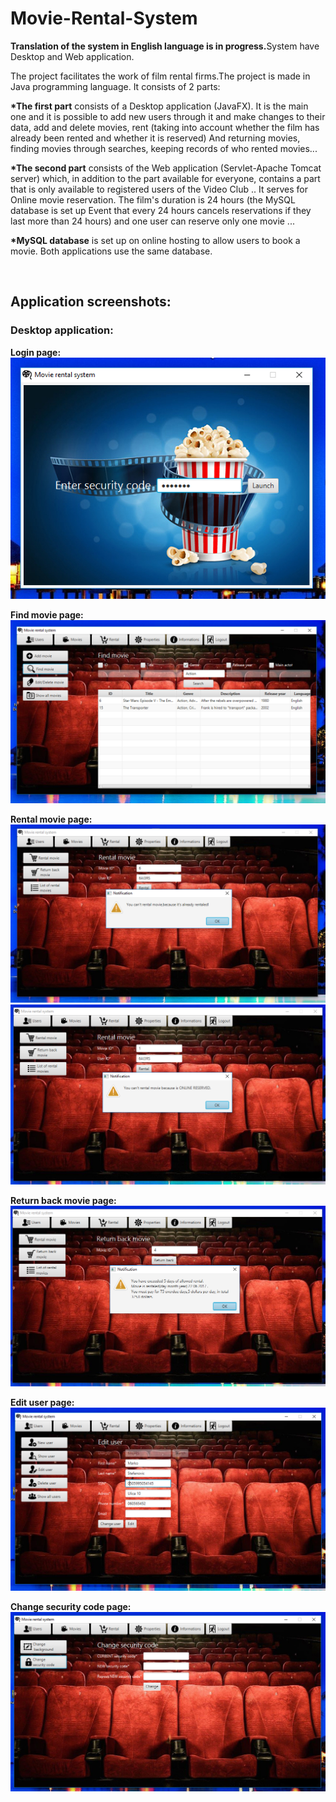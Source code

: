 # Movie-Rental-System
<b>Translation of the system in English language is in progress.</b>System have Desktop and Web application.

The project facilitates the work of film rental firms.The project is made in Java programming language. It consists of 2 parts:

<b>*The first part</b> consists of a Desktop application (JavaFX). It is the main one and it is possible to add new users through it and make changes to their data, add and delete movies, rent (taking into account whether the film has already been rented and whether it is reserved) And returning movies, finding movies through searches, keeping records of who rented movies...

<b>*The second part</b> consists of the Web application (Servlet-Apache Tomcat server) which, in addition to the part available for everyone, contains a part that is only available to registered users of the Video Club .. It serves for Online movie reservation. The film's duration is 24 hours (the MySQL database is set up Event that every 24 hours cancels reservations if they last more than 24 hours) and one user can reserve only one movie ...

<b>*MySQL database</b> is set up on online hosting to allow users to book a movie. Both applications use the same database.

<br><h2>Application screenshots:</h2>

<h3>Desktop application:</h3>

<b>Login page:<b><br>
<img src="https://raw.githubusercontent.com/kovacevic-marko/Movie-Rental-System/master/Screenshots/DesktopLogin.png" />


<b>Find movie page:</b><br>
<img src="https://raw.githubusercontent.com/kovacevic-marko/Movie-Rental-System/master/Screenshots/Desktop1.png" />

<b>Rental movie page:</b><br>
<img src="https://raw.githubusercontent.com/kovacevic-marko/Movie-Rental-System/master/Screenshots/Desktop2.png" />
<img src="https://raw.githubusercontent.com/kovacevic-marko/Movie-Rental-System/master/Screenshots/desktop4.png" />

<b>Return back movie page:</b><br>
<img src="https://raw.githubusercontent.com/kovacevic-marko/Movie-Rental-System/master/Screenshots/desktop7.png" />

<b>Edit user page:</b><br>
<img src="https://raw.githubusercontent.com/kovacevic-marko/Movie-Rental-System/master/Screenshots/desktop6.png" />

<b>Change security code page:</b><br>
<img src="https://raw.githubusercontent.com/kovacevic-marko/Movie-Rental-System/master/Screenshots/desktop5.png" />
